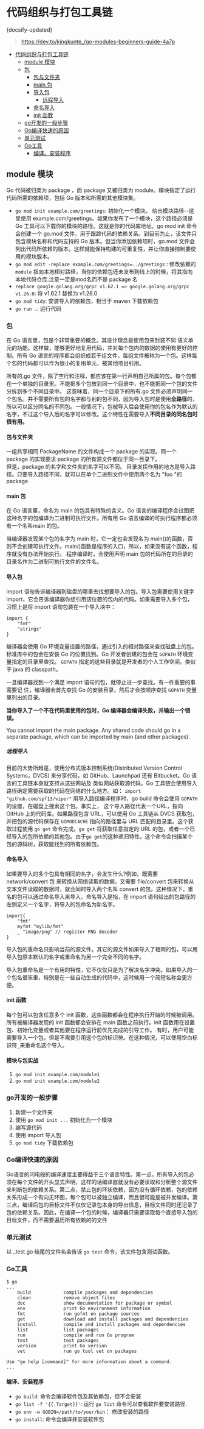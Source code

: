 # 代码组织与打包工具链
{docsify-updated}

> https://dev.to/kingkunte_/go-modules-beginners-guide-4a7p

- [代码组织与打包工具链](#代码组织与打包工具链)
	- [module 模块](#module-模块)
	- [包](#包)
		- [包与文件夹](#包与文件夹)
		- [main 包](#main-包)
		- [导入包](#导入包)
			- [远程导入](#远程导入)
		- [命名导入](#命名导入)
		- [init 函数](#init-函数)
	- [go开发的一般步骤](#go开发的一般步骤)
	- [Go编译快速的原因](#go编译快速的原因)
	- [单元测试](#单元测试)
	- [Go工具](#go工具)
		- [编译、安装程序](#编译安装程序)


##  module 模块
Go 代码被归类为 package ，而 package 又被归类为 module。模块指定了运行代码所需的依赖项，包括 Go 版本和所需的其他模块集。

+ `go mod init example.com/greetings`: 初始化一个模块。
  给出模块路径--这里使用 example.com/greetings。如果你发布了一个模块，这个路径必须是 Go 工具可以下载你的模块的路径。这就是你的代码库地址。go mod init 命令会创建一个 go.mod 文件，用于跟踪代码的依赖关系。到目前为止，该文件只包含模块名称和代码支持的 Go 版本。但当你添加依赖项时，go.mod 文件会列出代码所依赖的版本。这样就能保持构建的可重复性，并让你直接控制要使用的模块版本。
+ `go mod edit -replace example.com/greetings=../greetings` : 修改依赖的 `module` 指向本地相对路径，当你的依赖包还未发布到线上的时候，将其指向本地代码仓库.注意一定是mod名而不是 package 名
+ `replace google.golang.org/grpc v1.62.1 => google.golang.org/grpc v1.26.0`: 将 v1.62.1 替换为 v1.26.0
+ `go mod tidy`: 安装导入的依赖包，相当于 maven 下载依赖包
+ `go run .`: 运行代码

### 包
在 Go 语言里，包是个非常重要的概念。其设计理念是使用包来封装不同 语义单元的功能。这样做，能够更好地复用代码，并对每个包内的数据的使用有更好的控制。所有 Go 语言的程序都会组织成若干组文件，每组文件被称为一个包。这样每个包的代码都可以作为很小的复用单元，被其他项目引用。

所有的.go 文件，除了空行和注释，都应该在第一行声明自己所属的包。每个包都在一个单独的目录里。不能把多个包放到同一个目录中，也不能把同一个包的文件分拆到多个不同目录中。 这意味着，同一个目录下的所有.go 文件必须声明同一个包名。并不需要所有包的名字都与别的包不同，因为导入包时是使用**全路径**的，所以可以区分同名的不同包。一般情况下，包被导入后会使用你的包名作为默认的名字，不过这个导入后的名字可以修改。这个特性在需要导入**不同目录的同名包时很有用。**

#### 包与文件夹
一组共享相同 PackageName 的文件构成一个 package 的实现。同一个 package 的实现要求 package 的所有源文件都位于同一目录下。  
但是，package 的名字和文件夹的名字可以不同。
目录发挥作用的地方是导入路径。只要导入路径不同，就可以在单个二进制文件中使用两个名为 "foo "的 package

#### main 包
在 Go 语言里，命名为 main 的包具有特殊的含义。Go 语言的编译程序会试图把这种名字的包编译为二进制可执行文件。所有用 Go 语言编译的可执行程序都必须有一个名叫main 的包。

当编译器发现某个包的名字为 main 时，它一定也会发现名为 main()的函数，否则不会创建可执行文件。main()函数是程序的入口，所以，如果没有这个函数，程序就没有办法开始执行。 程序编译时，会使用声明 main 包的代码所在的目录的目录名作为二进制可执行文件的文件名。

#### 导入包
import 语句告诉编译器到磁盘的哪里去找想要导入的包。导入包需要使用关键字 import，它会告诉编译器你想引用该位置的包内的代码。如果需要导入多个包，习惯上是将 import 语句包装在一个导入块中：
```
import {
	"fmt"
	"strings"
}
```
编译器会使用 Go 环境变量设置的路径，通过引入的相对路径来查找磁盘上的包。标准库中的包会在安装 Go 的位置找到。Go 开发者创建的包会在 `GOPATH` 环境变量指定的目录里查找。 `GOPATH` 指定的这些目录就是开发者的个人工作空间。类似于 java 的 classpath。

一旦编译器找到一个满足 import 语句的包，就停止进一步查找。有一件重要的事需要记 住，编译器会首先查找 Go 的安装目录，然后才会按顺序查找 `GOPATH` 变量里列出的目录。

**当你导入了一个不在代码里使用的包时，Go 编译器会编译失败，并输出一个错误。**

You cannot import the main package. Any shared code should go in a separate package, which can be imported by main (and other packages).

##### 远程导入
目前的大势所趋是，使用分布式版本控制系统(Distributed Version Control Systems，DVCS) 来分享代码，如 GitHub、Launchpad 还有 Bitbucket。Go 语言的工具链本身就支持从这些网站及 类似网站获取源代码。Go 工具链会使用导入路径确定需要获取的代码在网络的什么地方。如：
```import "github.com/spf13/viper"```
用导入路径编译程序时，go build 命令会使用 `GOPATH` 的设置，在磁盘上搜索这个包。事实上， 这个导入路径代表一个URL，指向 GitHub 上的代码库。如果路径包含 URL，可以使用 Go 工具链从 DVCS 获取包，并把包的源代码保存在 `GOMODCACHE` 指向的路径里与 URL 匹配的目录里。这个获取过程使用 `go get` 命令完成。`go get` 将获取任意指定的 URL 的包，或者一个已经导入的包所依赖的其他包。由于`go get`的这种递归特性，这个命令会扫描某个包的源码树，获取能找到的所有依赖包。

#### 命名导入
如果要导入的多个包具有相同的名字，会发生什么?例如，既需要 network/convert 包 来转换从网络读取的数据，又需要 file/convert 包来转换从文本文件读取的数据时，就会同时导入两个名叫 convert 的包。这种情况下，重名的包可以通过命名导入来导入。命名导入是指，在 import 语句给出的包路径的左侧定义一个名字，将导入的包命名为新名字。
```
import{
	"fmt"
	myfmt "mylib/fmt"
	_ "image/png" // register PNG decoder
}
```
导入包的重命名只影响当前的源文件。其它的源文件如果导入了相同的包，可以用导入包原本默认的名字或重命名为另一个完全不同的名字。

导入包重命名是一个有用的特性，它不仅仅只是为了解决名字冲突。如果导入的一个包名很笨重，特别是在一些自动生成的代码中，这时候用一个简短名称会更方便。

#### init 函数
每个包可以包含任意多个 init 函数，这些函数都会在程序执行开始的时候被调用。所有被编译器发现的 init 函数都会安排在 main 函数之前执行。init 函数用在设置包、初始化变量或者其他要在程序运行前优先完成的引导工作。
有时，用户可能需要导入一个包，但是不需要引用这个包的标识符。在这种情况，可以使用空白标识符`_`来重命名这个导入。

#### 模块与包实战
1. `go mod init example.com/module1`
2. `go mod init example.com/module2`



### go开发的一般步骤
1. 新建一个文件夹
2. 使用 `go mod init ...` 初始化为一个模块
3. 编写源代码
4. 使用 import 导入包
5. `go mod tidy` 下载依赖包

### Go编译快速的原因
Go语言的闪电般的编译速度主要得益于三个语言特性。第一点，所有导入的包必须在每个文件的开头显式声明，这样的话编译器就没有必要读取和分析整个源文件来判断包的依赖关系。第二点，禁止包的环状依赖，因为没有循环依赖，包的依赖关系形成一个有向无环图，每个包可以被独立编译，而且很可能是被并发编译。第三点，编译后包的目标文件不仅仅记录包本身的导出信息，目标文件同时还记录了包的依赖关系。因此，在编译一个包的时候，编译器只需要读取每个直接导入包的目标文件，而不需要遍历所有依赖的的文件

### 单元测试	
以 _test.go 结尾的文件名会告诉 `go test` 命令，该文件包含测试函数。

### Go工具
```
$ go
...
    build            compile packages and dependencies
    clean            remove object files
    doc              show documentation for package or symbol
    env              print Go environment information
    fmt              run gofmt on package sources
    get              download and install packages and dependencies
    install          compile and install packages and dependencies
    list             list packages
    run              compile and run Go program
    test             test packages
    version          print Go version
    vet              run go tool vet on packages

Use "go help [command]" for more information about a command.
...
```

#### 编译、安装程序
+ `go build`: 命令会编译软件包及其依赖包，但不会安装
+ `go list -f '{{.Target}}'`: 运行 `go list` 命令可以查看软件要安装路径.
+ `go env -w GOBIN=/path/to/your/bin`： 修改安装的路径
+ `go install`: 命令会编译并安装软件包
